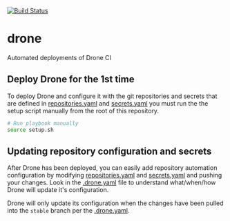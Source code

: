 [![Build Status](https://drone.kiwi-labs.net/api/badges/Diesel-Net/drone/status.svg)](https://drone.kiwi-labs.net/Diesel-Net/drone)

# drone
Automated deployments of Drone CI

## Deploy Drone for the 1st time

To deploy Drone and configure it with the git repositories and secrets that are defined in [repositories.yaml](.ansible/inventory/production/group_vars/drone/repositories.yaml) and [secrets.yaml](.ansible/inventory/production/group_vars/drone/secrets.yaml) you must run the the setup script manually from the root of this repository. 
```bash
# Run playbook manually
source setup.sh
```

## Updating repository configuration and secrets

After Drone has been deployed, you can easily add repository automation configuration by modifying [repositories.yaml](.ansible/inventory/production/group_vars/drone/repositories.yaml) and [secrets.yaml](.ansible/inventory/production/group_vars/drone/secrets.yaml) and pushing your changes. Look in the [.drone.yaml](.drone.yaml) file to understand what/when/how Drone will update it's configuration. 

Drone will only update its configuration when the changes have been pulled into the `stable` branch per the [.drone.yaml](.drone.yaml). 
